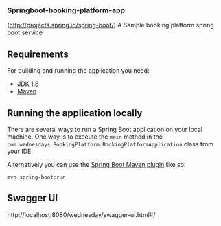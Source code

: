 ### Springboot-booking-platform-app

(http://projects.spring.io/spring-boot/) A Sample booking platform spring boot service

## Requirements

For building and running the application you need:

- [JDK 1.8](http://www.oracle.com/technetwork/java/javase/downloads/jdk8-downloads-2133151.html)
- [Maven ](https://maven.apache.org)

## Running the application locally

There are several ways to run a Spring Boot application on your local machine. One way is to execute the `main` method in the `com.wednesdays.BookingPlatform.BookingPlatformApplication` class from your IDE.

Alternatively you can use the [Spring Boot Maven plugin](https://docs.spring.io/spring-boot/docs/current/reference/html/build-tool-plugins-maven-plugin.html) like so:

```shell
mvn spring-boot:run
```

## Swagger UI

http://localhost:8080/wednesday/swagger-ui.html#/

